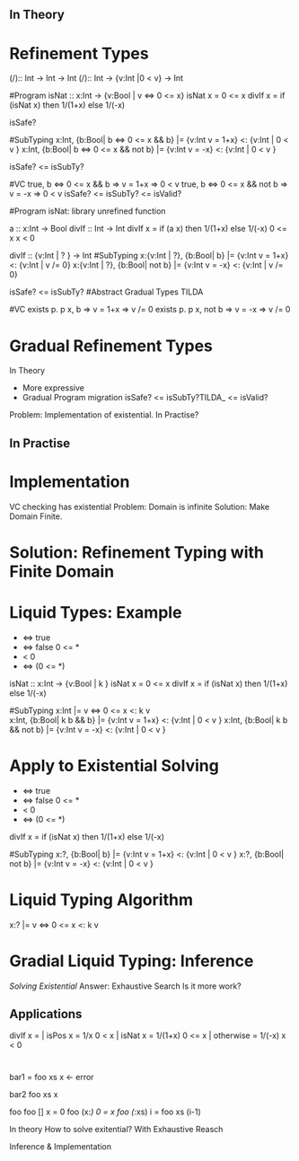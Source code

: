 In Theory 
---------


# Refinement Types 
(/):: Int -> Int -> Int 
(/):: Int -> {v:Int |0 < v} -> Int 

#Program
isNat :: x:Int -> {v:Bool | v <=> 0 <= x}
isNat x = 0 <= x 
divIf x = if (isNat x) then 1/(1+x) else 1/(-x)

isSafe?

#SubTyping 
x:Int, {b:Bool| b <=> 0 <= x && b}     |= {v:Int v = 1+x} <: {v:Int | 0 < v } 
x:Int, {b:Bool| b <=> 0 <= x && not b} |= {v:Int v = -x}  <: {v:Int | 0 < v } 

isSafe? <= isSubTy? 

#VC 
true, b <=> 0 <= x && b     => v = 1+x  => 0 < v
true, b <=> 0 <= x && not b => v = -x   => 0 < v 
isSafe? <= isSubTy? <= isValid?


#Program
isNat: library unrefined function 

a :: x:Int -> Bool
divIf :: Int -> Int
divIf x = if (a x) then 1/(1+x) else 1/(-x)
                          0 <= x      x < 0     


divIf :: {v:Int | ? } -> Int
#SubTyping 
x:{v:Int | ?}, {b:Bool| b}     |= {v:Int v = 1+x} <: {v:Int | v /= 0} 
x:{v:Int | ?}, {b:Bool| not b} |= {v:Int v = -x}  <: {v:Int | v /= 0} 

isSafe? <= isSubTy? 
#Abstract Gradual Types TILDA 

#VC 
exists p. p x, b     => v = 1+x  => v /= 0
exists p. p x, not b => v = -x   => v /= 0 



# Gradual Refinement Types
In Theory 
  - More expressive 
  - Gradual Program migration 
isSafe? <= isSubTy?TILDA_ <= isValid?

Problem: Implementation of existential.
In Practise?


In Practise 
-----------

# Implementation 
VC checking has existential 
Problem: Domain is infinite 
Solution: Make Domain Finite. 

# Solution: Refinement Typing with Finite Domain

# Liquid Types: Example

* <=> true 
* <=> false 
0 <= * 
* < 0 
* <=> (0 <= *) 

isNat :: x:Int -> {v:Bool | k }
isNat x = 0 <= x 
divIf x = if (isNat x) then 1/(1+x) else 1/(-x)

#SubTyping 
x:Int |= v <=> 0 <= x  <: k v  
x:Int, {b:Bool| k b && b}     |= {v:Int v = 1+x} <: {v:Int | 0 < v } 
x:Int, {b:Bool| k b && not b} |= {v:Int v = -x}  <: {v:Int | 0 < v } 

# Apply to Existential Solving 

* <=> true 
* <=> false 
0 <= * 
* < 0 
* <=> (0 <= *) 

divIf x = if (isNat x) then 1/(1+x) else 1/(-x)

#SubTyping 
x:?, {b:Bool|  b}     |= {v:Int v = 1+x} <: {v:Int | 0 < v } 
x:?, {b:Bool| not b} |= {v:Int v = -x}  <: {v:Int | 0 < v } 

# Liquid Typing Algorithm 
x:? |= v <=> 0 <= x  <: k v  

# Gradial Liquid Typing: Inference
   
  _Solving Existential_
  Answer: Exhaustive Search
   Is it more work?

Applications
-------------

divIf x = 
  | isPos x   = 1/x       0 < x
  | isNat x   = 1/(1+x)   0 <= x 
  | otherwise = 1/(-x)    x < 0




# 

bar1 = 
     foo xs x <- error 

bar2 
     foo xs x 

foo 
foo []     x = 0 
foo (x:_)  0 = x 
foo (_:xs) i = foo xs (i-1)

In theory 
How to solve exitential?
With Exhaustive Reasch 

Inference & Implementation 




